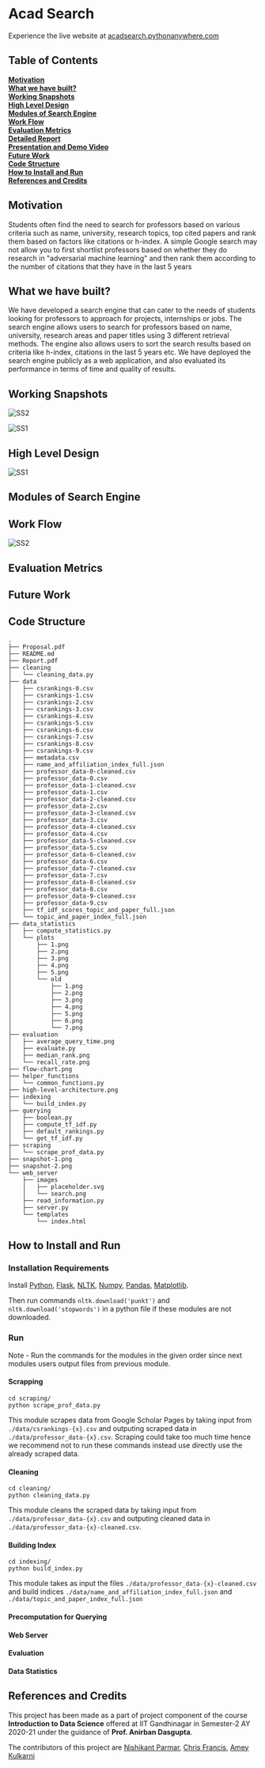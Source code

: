# Acad Search

Experience the live website at [acadsearch.pythonanywhere.com](https://acadsearch.pythonanywhere.com)

## Table of Contents

**[Motivation](#motivation)**<br>
**[What we have built?](#what-we-have-built?)**<br>
**[Working Snapshots](#working-snapshots)**<br>
**[High Level Design](#high-level-design)**<br>
**[Modules of Search Engine](#modules-of-search-engine)**<br>
**[Work Flow](#work-flow)**<br>
**[Evaluation Metrics](#evaluation)**<br>
**[Detailed Report](https://github.com/nishikantparmariam/Data-Science-Project/blob/main/Report.pdf)**<br>
**[Presentation and Demo Video]()**<br>
**[Future Work](#future-work)**<br>
**[Code Structure](#code-structure)**<br>
**[How to Install and Run](#how-to-install-and-run)**<br>
**[References and Credits](#references-and-credits)**<br>

## Motivation

Students often find the need to search for professors based on various criteria
such as name, university, research topics, top cited papers and rank them based
on factors like citations or h-index. A simple Google search may not allow you to
first shortlist professors based on whether they do research in "adversarial machine
learning" and then rank them according to the number of citations that they have
in the last 5 years

## What we have built?

We have developed a search engine that can cater to the needs
of students looking for professors to approach for projects, internships or jobs.
The search engine allows users to search for professors based on name, university,
research areas and paper titles using 3 different retrieval methods. The engine also
allows users to sort the search results based on criteria like h-index, citations in the
last 5 years etc. We have deployed the search engine publicly as a web application,
and also evaluated its performance in terms of time and quality of results.

## Working Snapshots

![SS2](snapshot-2.png)

![SS1](snapshot-1.png)

## High Level Design

![SS1](high-level-architecture.png)

## Modules of Search Engine

## Work Flow

![SS2](flow-chart.png)

## Evaluation Metrics

## Future Work

## Code Structure

```
.
├── Proposal.pdf
├── README.md
├── Report.pdf
├── cleaning
│   └── cleaning_data.py
├── data
│   ├── csrankings-0.csv
│   ├── csrankings-1.csv
│   ├── csrankings-2.csv
│   ├── csrankings-3.csv
│   ├── csrankings-4.csv
│   ├── csrankings-5.csv
│   ├── csrankings-6.csv
│   ├── csrankings-7.csv
│   ├── csrankings-8.csv
│   ├── csrankings-9.csv
│   ├── metadata.csv
│   ├── name_and_affiliation_index_full.json
│   ├── professor_data-0-cleaned.csv        
│   ├── professor_data-0.csv
│   ├── professor_data-1-cleaned.csv        
│   ├── professor_data-1.csv
│   ├── professor_data-2-cleaned.csv        
│   ├── professor_data-2.csv
│   ├── professor_data-3-cleaned.csv        
│   ├── professor_data-3.csv
│   ├── professor_data-4-cleaned.csv        
│   ├── professor_data-4.csv
│   ├── professor_data-5-cleaned.csv        
│   ├── professor_data-5.csv
│   ├── professor_data-6-cleaned.csv
│   ├── professor_data-6.csv
│   ├── professor_data-7-cleaned.csv
│   ├── professor_data-7.csv
│   ├── professor_data-8-cleaned.csv
│   ├── professor_data-8.csv
│   ├── professor_data-9-cleaned.csv
│   ├── professor_data-9.csv
│   ├── tf_idf_scores_topic_and_paper_full.json
│   └── topic_and_paper_index_full.json
├── data_statistics
│   ├── compute_statistics.py
│   └── plots
│       ├── 1.png
│       ├── 2.png
│       ├── 3.png
│       ├── 4.png
│       ├── 5.png
│       └── old
│           ├── 1.png
│           ├── 2.png
│           ├── 3.png
│           ├── 4.png
│           ├── 5.png
│           ├── 6.png
│           └── 7.png
├── evaluation
│   ├── average_query_time.png
│   ├── evaluate.py
│   ├── median_rank.png
│   └── recall_rate.png
├── flow-chart.png
├── helper_functions
│   └── common_functions.py
├── high-level-architecture.png
├── indexing
│   └── build_index.py
├── querying
│   ├── boolean.py
│   ├── compute_tf_idf.py
│   ├── default_rankings.py
│   └── get_tf_idf.py
├── scraping
│   └── scrape_prof_data.py
├── snapshot-1.png
├── snapshot-2.png
└── web_server
    ├── images
    │   ├── placeholder.svg
    │   └── search.png
    ├── read_information.py
    ├── server.py
    └── templates
        └── index.html
```

## How to Install and Run

### Installation Requirements

Install [Python](https://www.python.org/), [Flask](https://flask.palletsprojects.com/en/1.1.x/), [NLTK](https://www.nltk.org/), [Numpy](https://numpy.org/), [Pandas](https://pandas.pydata.org/), [Matplotlib](https://matplotlib.org/).

Then run commands ```nltk.download('punkt')``` and ```nltk.download('stopwords')``` in a python file if these modules are not downloaded.

### Run

Note - Run the commands for the modules in the given order since next modules users output files from previous module.

#### Scrapping

```
cd scraping/
python scrape_prof_data.py
```

This module scrapes data from Google Scholar Pages by taking input from ```./data/csrankings-{x}.csv``` and outputing scraped data in ```./data/professor_data-{x}.csv```. Scraping could take too much time hence we recommend not to run these commands instead use directly use the already scraped data.

#### Cleaning

```
cd cleaning/
python cleaning_data.py
```

This module cleans the scraped data by taking input from ```./data/professor_data-{x}.csv``` and outputing cleaned data in ```./data/professor_data-{x}-cleaned.csv```.

#### Building Index

```
cd indexing/
python build_index.py
```

This module takes as input the files ```./data/professor_data-{x}-cleaned.csv``` and build indices ```./data/name_and_affiliation_index_full.json``` and ```./data/topic_and_paper_index_full.json```

#### Precomputation for Querying



#### Web Server

#### Evaluation

#### Data Statistics


## References and Credits

This project has been made as a part of project component of the course **Introduction to Data Science** offered at IIT Gandhinagar in Semester-2 AY 2020-21 under the guidance of **Prof. Anirban Dasgupta**.

The contributors of this project are [Nishikant Parmar](https://github.com/nishikantparmariam/), [Chris Francis](https://github.com/frank-chris), [Amey Kulkarni](https://github.com/amey-kulkarni27)